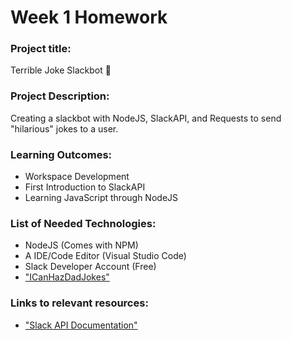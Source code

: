 # Week 1 Homework

### Project title:
Terrible Joke Slackbot 🤖

### Project Description:
Creating a slackbot with NodeJS, SlackAPI, and Requests to send "hilarious" jokes to a user.

### Learning Outcomes:
- Workspace Development
- First Introduction to SlackAPI
- Learning JavaScript through NodeJS 

### List of Needed Technologies:
- NodeJS (Comes with NPM)
- A IDE/Code Editor (Visual Studio Code)
- Slack Developer Account (Free)
- ["ICanHazDadJokes"](https://icanhazdadjoke.com/slack)

### Links to relevant resources:
- ["Slack API Documentation"](https://api.slack.com/)
